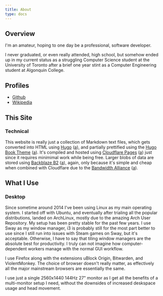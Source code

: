```yaml
---
title: About
type: docs
---
```


## Overview
I'm an amateur, hoping to one day be a professional, software developer.

I never graduated, or even really attended, high school, but somehow ended up in my current status as a struggling Computer Science student at the University of Toronto after a brief one year stint as a Computer Engineering student at Algonquin College.

## Profiles
* [Github](https://github.com/potato-diet)
* [Wikipedia](https://en.wikipedia.org/wiki/User:PotatoDiet)

## This Site
### Technical
This website is really just a collection of Markdown text files, which gets converted into HTML using [Hugo](https://gohugo.io/) ([a](/files/archive/hugo_2021-09-18.html)), and partially prettified using the [Hugo Book Theme](https://github.com/alex-shpak/hugo-book) ([a](/files/archive/book-theme_2021-09-18.html)). It's compiled and hosted using [Cloudflare Pages](https://pages.cloudflare.com/) ([a](/files/archive/cloudflare-pages_2021-09-18.html)) just since it requires minimimal work while being free. Larger blobs of data are stored using [Backblaze B2](https://www.backblaze.com/b2/cloud-storage.html) ([a](/files/archive/b2_2021-09-18.html)), again, only because it's simple and cheap when combined with Cloudflare due to the [Bandwidth Alliance](https://www.cloudflare.com/en-ca/bandwidth-alliance/) ([a](/files/archive/bandwidth-alliance_2021-09-18.html)).

## What I Use
### Desktop
Since sometime around 2014 I've been using Linux as my main operating system. I started off with Ubuntu, and eventually after trialing all the popular distributions, landed on ArchLinux, mostly due to the amazing Arch User Repository. My setup has been pretty stable for the past few years. I use Sway as my window manager, i3 is probably still for the most part better to use since I still run into issues with Steam games on Sway, but it's acceptable. Otherwise, I have to say that tiling window managers are the absolute best for productivity. I truly can not imagine how computer-dependent workers manage with the normal GUI workflow.

I use Firefox along with the extensions uBlock Origin, Bitwarden, and ViolentMonkey. The choice of browser doesn't really matter, as effectively all the major mainstream browsers are essentially the same.

I use just a single 2560x1440 144Hz 27" monitor as I get all the benefits of a multi-monitor setup I need, without the downsides of increased deskspace usage and head movement.
